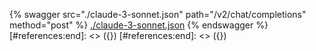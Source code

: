 [#references:start]: <> ({ "template": "openapi" })
[#references:start]: <> ({ "template": "openapi" })
{% swagger src="./claude-3-sonnet.json" path="/v2/chat/completions" method="post" %}
[./claude-3-sonnet.json](./claude-3-sonnet.json)
{% endswagger %}
[#references:end]: <> ({})
[#references:end]: <> ({})